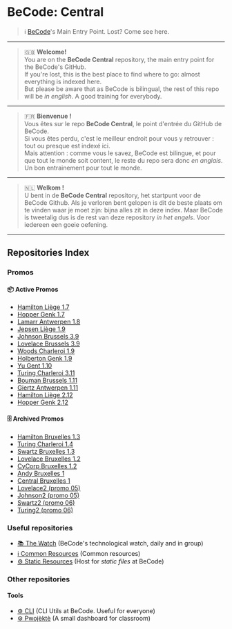 # BeCode: Central

> ℹ️ [BeCode](https://becode.org)'s Main Entry Point. Lost? Come see here.

* * *

> 🇬🇧 **Welcome!**  
> You are on the **BeCode Central** repository, the main entry point for the BeCode's GitHub.  
> If you're lost, this is the best place to find where to go: almost everything is indexed here.  
> But please be aware that as BeCode is bilingual, the rest of this repo will be *in english*. A good training for everybody.

* * *

> 🇫🇷 **Bienvenue !**  
> Vous êtes sur le repo **BeCode Central**, le point d'entrée du GitHub de BeCode.  
> Si vous êtes perdu, c'est le meilleur endroit pour vous y retrouver : tout ou presque est indexé ici.  
> Mais attention : comme vous le savez, BeCode est bilingue, et pour que tout le monde soit content, le reste du repo sera donc *en anglais*. Un bon entrainement pour tout le monde.

* * *

> 🇳🇱 **Welkom !**  
> U bent in de **BeCode Central** repository, het startpunt voor de BeCode Github.
> Als je verloren bent gelopen is dit de beste plaats om te vinden waar je moet zijn: bijna alles zit in deze index.
> Maar BeCode is tweetalig dus is de rest van deze repository *in het engels*. Voor iedereen een goeie oefening.

* * *

## Repositories Index

### Promos

#### 📦 Active Promos

- [Hamilton Liège 1.7](https://github.com/becodeorg/LIE-Hamilton-1.7)
- [Hopper Genk 1.7](https://github.com/becodeorg/GNK-Hopper-1.7)
- [Lamarr Antwerpen 1.8](https://github.com/becodeorg/ANT-Lamarr-1.8)
- [Jepsen Liège 1.9](https://github.com/becodeorg/LIE-Jepsen-1.9)
- [Johnson Brussels 3.9](https://github.com/becodeorg/BXL-Johnson-3.9)
- [Lovelace Brussels 3.9](https://github.com/becodeorg/BXL-Lovelace-3.9)
- [Woods Charleroi 1.9](https://github.com/becodeorg/CRL-Woods-1.9)
- [Holberton Genk 1.9](http://github.com/becodeorg/GNK-Holberton-1.9)
- [Yu Gent 1.10](http://github.com/becodeorg/GNT-YU-1.10)
- [Turing Charleroi 3.11](http://github.com/becodeorg/CRL-Turing-3.11)
- [Bouman Brussels 1.11](http://github.com/becodeorg/BXL-Bouman-1.11)
- [Giertz Antwerpen 1.11](http://github.com/becodeorg/ANT-Giertz-1-11)
- [Hamilton Liège 2.12](http://github.com/becodeorg/LIE-Hamilton-2.12)
- [Hopper Genk 2.12](https://github.com/becodeorg/GNK-Hopper-2.12)

#### 🗄️ Archived Promos

- [Hamilton Bruxelles 1.3](https://github.com/becodeorg/BXL-Hamilton-1.3)
- [Turing Charleroi 1.4](https://github.com/becodeorg/CRL-Turing-1.4)
- [Swartz Bruxelles 1.3](https://github.com/becodeorg/BXL-Swartz-1.3)
- [Lovelace Bruxelles 1.2](https://github.com/becodeorg/BXL-Lovelace-1.2)
- [CyCorp Bruxelles 1.2](https://github.com/becodeorg/BXL-CyCorp-1.2)
- [Andy Bruxelles 1](https://github.com/becodeorg/BXLAnderlecht)
- [Central Bruxelles 1](https://github.com/becodeorg/BXLCentral)
- [Lovelace2 (promo 05)](https://github.com/becodeorg/lovelace-2)
- [Johnson2 (promo 05)](https://github.com/becodeorg/Johnson2)
- [Swartz2 (promo 06)](https://github.com/becodeorg/Swartz-2)
- [Turing2 (promo 06)](https://github.com/becodeorg/Turing-2)

### Useful repositories

- [📚 The Watch](https://github.com/becodeorg/The-Watch) (BeCode's technological watch, daily and in group)
- [ℹ️ Common Resources](https://github.com/becodeorg/BeCode) (Common resources)
- [⚙️ Static Resources](https://github.com/becodeorg/static-ressources) (Host for _static files_ at BeCode)

### Other repositories

#### Tools

- [⚙️ CLI](https://github.com/becodeorg/cli) (CLI Utils at BeCode. Useful for everyone)
- [⚙️ Pwojèktè](https://github.com/becodeorg/pwojekte) (A small dashboard for classroom)
